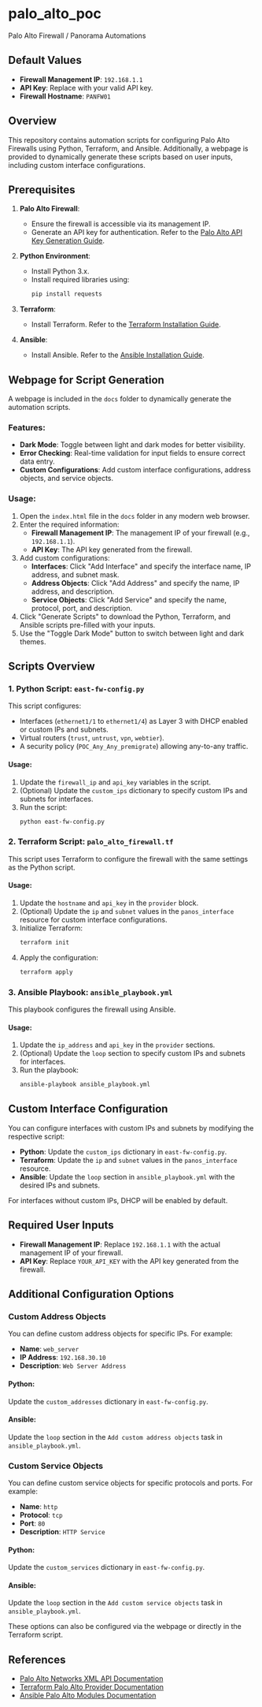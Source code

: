 # palo_alto_poc

Palo Alto Firewall / Panorama Automations

## Default Values

- **Firewall Management IP**: `192.168.1.1`
- **API Key**: Replace with your valid API key.
- **Firewall Hostname**: `PANFW01`

## Overview

This repository contains automation scripts for configuring Palo Alto Firewalls using Python, Terraform, and Ansible. Additionally, a webpage is provided to dynamically generate these scripts based on user inputs, including custom interface configurations.

## Prerequisites

1. **Palo Alto Firewall**:
   - Ensure the firewall is accessible via its management IP.
   - Generate an API key for authentication. Refer to the [Palo Alto API Key Generation Guide](https://docs.paloaltonetworks.com/pan-os/10-1/pan-os-panorama-api/get-started-with-the-pan-os-xml-api/get-your-api-key).

2. **Python Environment**:
   - Install Python 3.x.
   - Install required libraries using:
     ```bash
     pip install requests
     ```

3. **Terraform**:
   - Install Terraform. Refer to the [Terraform Installation Guide](https://developer.hashicorp.com/terraform/tutorials/aws-get-started/install-cli).

4. **Ansible**:
   - Install Ansible. Refer to the [Ansible Installation Guide](https://docs.ansible.com/ansible/latest/installation_guide/intro_installation.html).

## Webpage for Script Generation

A webpage is included in the `docs` folder to dynamically generate the automation scripts.

### Features:
- **Dark Mode**: Toggle between light and dark modes for better visibility.
- **Error Checking**: Real-time validation for input fields to ensure correct data entry.
- **Custom Configurations**: Add custom interface configurations, address objects, and service objects.

### Usage:
1. Open the `index.html` file in the `docs` folder in any modern web browser.
2. Enter the required information:
   - **Firewall Management IP**: The management IP of your firewall (e.g., `192.168.1.1`).
   - **API Key**: The API key generated from the firewall.
3. Add custom configurations:
   - **Interfaces**: Click "Add Interface" and specify the interface name, IP address, and subnet mask.
   - **Address Objects**: Click "Add Address" and specify the name, IP address, and description.
   - **Service Objects**: Click "Add Service" and specify the name, protocol, port, and description.
4. Click "Generate Scripts" to download the Python, Terraform, and Ansible scripts pre-filled with your inputs.
5. Use the "Toggle Dark Mode" button to switch between light and dark themes.

## Scripts Overview

### 1. Python Script: `east-fw-config.py`

This script configures:
- Interfaces (`ethernet1/1` to `ethernet1/4`) as Layer 3 with DHCP enabled or custom IPs and subnets.
- Virtual routers (`trust`, `untrust`, `vpn`, `webtier`).
- A security policy (`POC_Any_Any_premigrate`) allowing any-to-any traffic.

#### Usage:
1. Update the `firewall_ip` and `api_key` variables in the script.
2. (Optional) Update the `custom_ips` dictionary to specify custom IPs and subnets for interfaces.
3. Run the script:
   ```bash
   python east-fw-config.py
   ```

### 2. Terraform Script: `palo_alto_firewall.tf`

This script uses Terraform to configure the firewall with the same settings as the Python script.

#### Usage:
1. Update the `hostname` and `api_key` in the `provider` block.
2. (Optional) Update the `ip` and `subnet` values in the `panos_interface` resource for custom interface configurations.
3. Initialize Terraform:
   ```bash
   terraform init
   ```
4. Apply the configuration:
   ```bash
   terraform apply
   ```

### 3. Ansible Playbook: `ansible_playbook.yml`

This playbook configures the firewall using Ansible.

#### Usage:
1. Update the `ip_address` and `api_key` in the `provider` sections.
2. (Optional) Update the `loop` section to specify custom IPs and subnets for interfaces.
3. Run the playbook:
   ```bash
   ansible-playbook ansible_playbook.yml
   ```

## Custom Interface Configuration

You can configure interfaces with custom IPs and subnets by modifying the respective script:
- **Python**: Update the `custom_ips` dictionary in `east-fw-config.py`.
- **Terraform**: Update the `ip` and `subnet` values in the `panos_interface` resource.
- **Ansible**: Update the `loop` section in `ansible_playbook.yml` with the desired IPs and subnets.

For interfaces without custom IPs, DHCP will be enabled by default.

## Required User Inputs

- **Firewall Management IP**: Replace `192.168.1.1` with the actual management IP of your firewall.
- **API Key**: Replace `YOUR_API_KEY` with the API key generated from the firewall.

## Additional Configuration Options

### Custom Address Objects
You can define custom address objects for specific IPs. For example:
- **Name**: `web_server`
- **IP Address**: `192.168.30.10`
- **Description**: `Web Server Address`

#### Python:
Update the `custom_addresses` dictionary in `east-fw-config.py`.

#### Ansible:
Update the `loop` section in the `Add custom address objects` task in `ansible_playbook.yml`.

### Custom Service Objects
You can define custom service objects for specific protocols and ports. For example:
- **Name**: `http`
- **Protocol**: `tcp`
- **Port**: `80`
- **Description**: `HTTP Service`

#### Python:
Update the `custom_services` dictionary in `east-fw-config.py`.

#### Ansible:
Update the `loop` section in the `Add custom service objects` task in `ansible_playbook.yml`.

These options can also be configured via the webpage or directly in the Terraform script.

## References

- [Palo Alto Networks XML API Documentation](https://docs.paloaltonetworks.com/pan-os/10-1/pan-os-panorama-api)
- [Terraform Palo Alto Provider Documentation](https://registry.terraform.io/providers/PaloAltoNetworks/panos/latest/docs)
- [Ansible Palo Alto Modules Documentation](https://docs.ansible.com/ansible/latest/collections/paloaltonetworks/panos/index.html)
